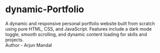 # dynamic-Portfolio
A dynamic and responsive personal portfolio website built from scratch using pure HTML, CSS, and JavaScript. Features include a dark mode toggle, smooth scrolling, and dynamic content loading for skills and projects.
<br> 
Author - Arjun Mandal
